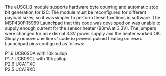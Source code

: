 
The eUSCI_B module supports hardware byte counting and automatic stop bit generation for I2C.  The module must be reconfigured for different payload sizes, so it was simpler to perform these functions in software. The MSP430FR5969 Launchpad that this code was developed on was unable to supply enough current for the sensor heater (90mA at 3.3V).   The jumpers were changed for an external 3.3V power supply and the heater worked OK. Simply remove one line of code to prevent pulsed heating on reset.  Launchpad pins configured as follows:

<p>P1.6  UCB0SDA with 10k pullup
<br>P1.7  UCB0SCL with 10k pullup
<br>P2.6  UCA1TXD
<br>P2.5  UCA1RXD
